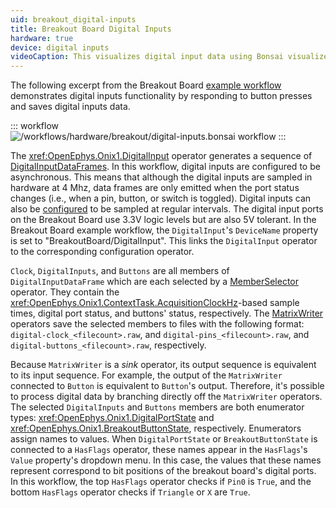 ```yaml
---
uid: breakout_digital-inputs
title: Breakout Board Digital Inputs
hardware: true
device: digital inputs
videoCaption: This visualizes digital input data using Bonsai visualizers. The "Buttons" window shows which buttons are being pressed. The "HasFlags" window shows whether or not certain button are being pressed (in the case of the breakout board example workflow, "Triangle" or "X"). These visualizers correspond to actual button presses which are demonstrated by the bottom-right breakout board inset.
---
```


The following excerpt from the Breakout Board [example workflow](xref:breakout_workflow) demonstrates digital inputs
functionality by responding to button presses and saves digital inputs data.

::: workflow
![/workflows/hardware/breakout/digital-inputs.bonsai workflow](../../../workflows/hardware/breakout/digital-inputs.bonsai)
:::

The <xref:OpenEphys.Onix1.DigitalInput> operator generates a sequence of
[DigitalInputDataFrames](xref:OpenEphys.Onix1.DigitalInputDataFrame). In this workflow, digital inputs
are configured to be asynchronous. This means that although the digital inputs
are sampled in hardware at 4 Mhz, data frames are only emitted when the port
status changes (i.e., when a pin, button, or switch is toggled). Digital inputs
can also be
[configured](xref:OpenEphys.Onix1.ConfigureBreakoutBoard#OpenEphys_Onix1_ConfigureBreakoutBoard_DigitalIO)
to be sampled at regular intervals. The digital input ports on the Breakout
Board use 3.3V logic levels but are also 5V tolerant. In the Breakout
Board example workflow, the `DigitalInput`'s `DeviceName` property is set to
"BreakoutBoard/DigitalInput". This links the `DigitalInput` operator to the
corresponding configuration operator.

`Clock`, `DigitalInputs`, and `Buttons` are all members of
`DigitalInputDataFrame` which are each selected by a
[MemberSelector](xref:Bonsai.Expressions.MemberSelectorBuilder) operator. They
contain the <xref:OpenEphys.Onix1.ContextTask.AcquisitionClockHz>-based sample
times, digital port status, and buttons' status, respectively. The
[MatrixWriter](xref:Bonsai.Dsp.MatrixWriter) operators save the selected members
to files with the following format: `digital-clock_<filecount>.raw`,  and
`digital-pins_<filecount>.raw`, and `digital-buttons_<filecount>.raw`,
respectively.

Because `MatrixWriter` is a _sink_ operator, its output sequence is equivalent
to its input sequence. For example, the output of the `MatrixWriter` connected
to `Button` is equivalent to `Button`'s output. Therefore, it's possible to
process digital data by branching directly off the `MatrixWriter` operators. The
selected `DigitalInputs` and `Buttons` members are both enumerator types:
<xref:OpenEphys.Onix1.DigitalPortState> and
<xref:OpenEphys.Onix1.BreakoutButtonState>, respectively. Enumerators assign
names to values. When `DigitalPortState` or `BreakoutButtonState` is connected
to a `HasFlags` operator, these names appear in the `HasFlags`'s `Value`
property's dropdown menu. In this case, the values that these names represent
correspond to bit positions of the breakout board's digital ports. In this
workflow, the top `HasFlags` operator checks if `Pin0` is `True`, and the bottom
`HasFlags` operator checks if `Triangle` or `X` are `True`.